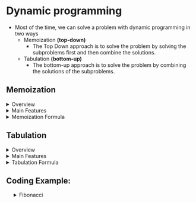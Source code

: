 # Dynamic programming

- Most of the time, we can solve a problem with dynamic programming in two ways
  - Memoization **(top-down)**
    - The Top Down approach is to solve the problem by solving the subproblems first and then combine the solutions.
  - Tabulation **(bottom-up)**
    - The bottom-up approach is to solve the problem by combining the solutions of the subproblems.


## Memoization

<details>
<summary>Overview</summary>

### Overview

- Memoization is a technique to solve a problem in a way that can be used to solve the same problem in the future.
- There are two features that compromise memoization:
  - the function is recursive
  - the additional data is stored in a memo object
- Performance
  - Time complexity >> **O(n)**
  - Space complexity >> **O(n)**

</details>


<details>
<summary> Main Features </summary>

### Memoization Main Features

- The function is recursive
- the additional data is stored in a memo(an object)

</details>

<details>
<summary> Memoization Formula </summary>

## The memoization formula

Now that you understand memoization, when should you apply it? Memoization is useful when attacking recursive problems that have many overlapping sub-problems. You'll find it most useful to draw out the visual tree first. If you notice duplicate sub-trees, time to memoize. Here are the hard and fast rules you can use to memoize a slow function:

1. Write the unoptimized, brute force recursion and make sure it works.
2. Add the memo object as an additional argument to the function. The keys will represent unique arguments to the function, and their values will represent the results for those arguments.
3. Add a base case condition to the function that returns the stored value if the function's argument is in the memo.
4. Before you return the result of the recursive case, store it in the memo as a value and make the function's argument it's key.

</details>

## Tabulation


<details>
<summary> Overview </summary>



### Overview

- Tabulation is a technique to solve a problem in a way that can be used to solve the same problem in the future.
- There are two features that compromise tabulation:
  - the function is not recursive and iterative
  - the additional data is stored in a table

- Performance
  - Time complexity >> **O(n)**
  - Space complexity >> **O(n)**
    - Can be refactored to **O(1)**

</details>

<details>
<summary> Main Features </summary>

### Tabulation Main Features

- The function is not recursive and iterative
- the additional data is stored in a table(typically a 2D array)

</details>

<details>
<summary> Tabulation Formula </summary>

### The Tabulation Formula

Here are the general guidelines for implementing the tabulation strategy. This is just a general recipe, so adjust for taste depending on your problem:

1. Create the table array based off of the size of the input, which isn't always straightforward if you have multiple input values
2. Initialize some values in the table that "answer" the trivially small subproblem usually by initializing the first entry (or entries) of the table
3. Iterate through the array and fill in remaining entries, using previous entries in the table to perform the current calculation
4. Your final answer is (usually) the last entry in the table

</details>

## Coding Example: 

<details>
	<summary style="text-indent: 20px;">Fibonacci</summary>



<details>
		<summary style="text-indent: 40px;">Naive Approach</summary>

```js
function fib(n) {
  if (n === 1 || n === 2) return 1;
  return fib(n - 1) + fib(n - 2);
}

fib(6);     // 8

```

</details>

<details>
		<summary style="text-indent: 40px;">Memoization</summary>


```js
function fastFib(n, memo = {}) {
  if (n in memo) return memo[n];
  if (n === 1 || n === 2) return 1;

  memo[n] = fastFib(n - 1, memo) + fastFib(n - 2, memo);
  return memo[n];
}

fastFib(6);     // => 8
fastFib(50);
```

</details>


<details>
		<summary style="text-indent: 40px;">Tabulation</summary>


```js
    function tabulatedFib(n) {
  // create a blank array with n reserved spots
  let table = new Array(n);

  // seed the first two values
  table[0] = 0;
  table[1] = 1;

  // complete the table by moving from left to right,
  // following the fibonacci pattern
  for (let i = 2; i <= n; i += 1) {
    table[i] = table[i - 1] + table[i - 2];
  }

  return table[n];
}

console.log(tabulatedFib(7));      // => 13
```

Refactored to **O(1)**

```js
function fib(n) {
  let mostRecentCalcs = [0, 1];

  if (n === 0) return mostRecentCalcs[0];

  for (let i = 2; i <= n; i++) {
    const [ secondLast, last ] = mostRecentCalcs;
    mostRecentCalcs = [ last, secondLast + last ];
  }

  return mostRecentCalcs[1];
}
```

</details>
</details>
